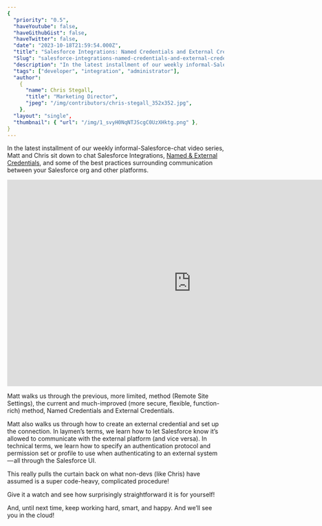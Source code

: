 ```yaml
---
{
  "priority": "0.5",
  "haveYoutube": false,
  "haveGithubGist": false,
  "haveTwitter": false,
  "date": "2023-10-18T21:59:54.000Z",
  "title": "Salesforce Integrations: Named Credentials and External Credentials",
  "Slug": "salesforce-integrations-named-credentials-and-external-credentials",
  "description": "In the latest installment of our weekly informal-Salesforce-chat video series, Matt and Chris sit down to chat Salesforce Integrations, Named &amp; External Credentials, and some of the best practices surrounding communication between your Salesforce org and other platforms..",
  "tags": ["developer", "integration", "administrator"],
  "author":
    {
      "name": Chris Stegall,
      "title": "Marketing Director",
      "jpeg": "/img/contributors/chris-stegall_352x352.jpg",
    },
  "layout": "single",
  "thumbnail": { "url": "/img/1_svyH0NqNTJScgC0UzXHktg.png" },
}
---
```


In the latest installment of our weekly informal-Salesforce-chat video series, Matt and Chris sit down to chat Salesforce Integrations, [Named &amp; External Credentials](https://help.salesforce.com/s/articleView?id=sf.nc_named_creds_and_ext_creds.htm&type=5), and some of the best practices surrounding communication between your Salesforce org and other platforms.

<iframe src="https://cdn.embedly.com/widgets/media.html?src=https%3A%2F%2Fwww.youtube.com%2Fembed%2FAVA3sKx18W4%3Ffeature%3Doembed&amp;display_name=YouTube&amp;url=https%3A%2F%2Fwww.youtube.com%2Fwatch%3Fv%3DAVA3sKx18W4&amp;image=https%3A%2F%2Fi.ytimg.com%2Fvi%2FAVA3sKx18W4%2Fhqdefault.jpg&amp;key=a19fcc184b9711e1b4764040d3dc5c07&amp;type=text%2Fhtml&amp;schema=youtube" width="854" height="480" frameborder="0" scrolling="no">[https://medium.com/media/d384be698052faf15490474eef7e9f35/href](https://medium.com/media/d384be698052faf15490474eef7e9f35/href)</iframe>

Matt walks us through the previous, more limited, method (Remote Site Settings), the current and much-improved (more secure, flexible, function-rich) method, Named Credentials and External Credentials.

Matt also walks us through how to create an external credential and set up the connection. In laymen’s terms, we learn how to let Salesforce know it’s allowed to communicate with the external platform (and vice versa). In technical terms, we learn how to specify an authentication protocol and permission set or profile to use when authenticating to an external system — all through the Salesforce UI.

This really pulls the curtain back on what non-devs (like Chris) have assumed is a super code-heavy, complicated procedure!

Give it a watch and see how surprisingly straightforward it is for yourself!

And, until next time, keep working hard, smart, and happy. And we’ll see you in the cloud!
